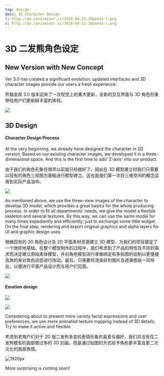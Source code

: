 ```yaml
---
tag: design
desc: 3D Character Design
l: http://qn.canisminor.cc/2018-08-22-3dpanda-l.png
s: http://qn.canisminor.cc/2018-08-22-3dpanda-s.png
---
```


# 3D 二发熊角色设定

## New Version with New Concept

Ver 3.0 has created a significant evolution; updated interfaces and 3D character images provide our users a fresh experience.

熊猫金库 3.0 版本迎来了一次视觉上的重大更新，全新的交互界面与 3D 角色形象带给用户们更新鲜丰富的体验。

![](http://qn.canisminor.cc/2018-08-22-3d-1.png)

## 3D Design

#### Character Design Process

At the very beginning, we already have designed the character in 2D version. Based on our existing character images, we developed it in a three-dimensional space. And this is the first time to add ‘Z-axis’ into our product.

由于我们的角色形象在很早以前就已经做好了，因此在 3D 模型建立时我们只需要以现有的角色三视图为基础进行模型建立。这也是我们第一次将三维空间的概念运用到实际产品当中。

![](http://qn.canisminor.cc/2018-08-22-3d-2.png)

As mentioned above, we use the three-view images of the character to develop 3D model, which provides a great basics for the whole producing process. In order to fit all departments’ needs, we give the model a flexible skeleton and several textures. By this way, we can use the same model for many times expediently and efficiently; just to exchange some little widget. On the final step, rendering and export original graphics and alpha layers for UI and graphic design uses.

根据现有的 2D 角色设计及 2D 平面素材资源建立 3D 模型，为我们的项目奠定了一个很好地基础。在整个模型制作的过程中，我们考虑到了产品的特性及不同的需求而决定建立原始素体模型，并对角色模型进行骨骼绑定和多贴图的绘制以更便捷高效的来对角色动态进行改动。最后，只需要将渲染好的图片及遮罩图层一同导出，以便进行平面产品设计而与用户们见面。

![](http://qn.canisminor.cc/2018-08-22-3d-4.png)

#### Emotion design

![](http://qn.canisminor.cc/2018-08-22-3d-5.png)

![](http://qn.canisminor.cc/2018-08-22-3d-6.png)

Considering about to present more variety facial expressions and user preferences, we use more animated texture mapping instead of 3D details. Try to make it active and flexible.

考虑到老用户们对于 2D 版二发熊多变的表情形象的喜爱与偏好，我们并没有在二发熊模型的面部做过多的 3D 刻画，而是通过贴图的方式给予角色更丰富且更二次元化的面部表情。

![1920px](http://qn.canisminor.cc/2018-08-22-3d-6.gif)

More surprising is coming soon!
